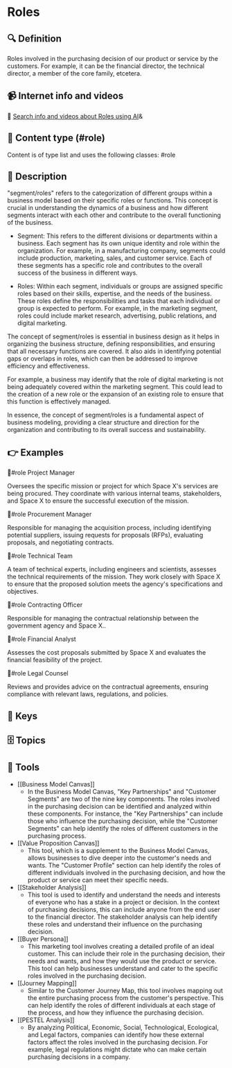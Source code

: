 
# Roles


## 🔍 Definition
Roles involved in the purchasing decision of our product or service by the customers. For example, it can be the financial director, the technical director, a member of the core family, etcetera.


## 📹 Internet info and videos
🤖 [Search info and videos about Roles using AI](https://www.perplexity.ai/search?q=videos+about+Roles:+Roles+involved+in+the+purchasing+decision+of+our+product+or+service+by+the+customers.+For+example,+it+can+be+the+financial+director,+the+technical+director,+a+family+member,+etcetera.
)&

## 📰 Content type (#role)
Content is of type list and uses the following classes: #role


## 📖 Description
"segment/roles" refers to the categorization of different groups within a business model based on their specific roles or functions. This concept is crucial in understanding the dynamics of a business and how different segments interact with each other and contribute to the overall functioning of the business.

- Segment: This refers to the different divisions or departments within a business. Each segment has its own unique identity and role within the organization. For example, in a manufacturing company, segments could include production, marketing, sales, and customer service. Each of these segments has a specific role and contributes to the overall success of the business in different ways.

- Roles: Within each segment, individuals or groups are assigned specific roles based on their skills, expertise, and the needs of the business. These roles define the responsibilities and tasks that each individual or group is expected to perform. For example, in the marketing segment, roles could include market research, advertising, public relations, and digital marketing.

The concept of segment/roles is essential in business design as it helps in organizing the business structure, defining responsibilities, and ensuring that all necessary functions are covered. It also aids in identifying potential gaps or overlaps in roles, which can then be addressed to improve efficiency and effectiveness.

For example, a business may identify that the role of digital marketing is not being adequately covered within the marketing segment. This could lead to the creation of a new role or the expansion of an existing role to ensure that this function is effectively managed.

In essence, the concept of segment/roles is a fundamental aspect of business modeling, providing a clear structure and direction for the organization and contributing to its overall success and sustainability.

## 👉 Examples

🎩#role Project Manager

Oversees the specific mission or project for which Space X's services are being procured. They coordinate with various internal teams, stakeholders, and Space X to ensure the successful execution of the mission.

🎩#role Procurement Manager

Responsible for managing the acquisition process, including identifying potential suppliers, issuing requests for proposals (RFPs), evaluating proposals, and negotiating contracts.

🎩#role Technical Team

A team of technical experts, including engineers and scientists, assesses the technical requirements of the mission. They work closely with Space X to ensure that the proposed solution meets the agency's specifications and objectives.

🎩#role Contracting Officer

Responsible for managing the contractual relationship between the government agency and Space X..

🎩#role Financial Analyst

Assesses the cost proposals submitted by Space X and evaluates the financial feasibility of the project.

🎩#role Legal Counsel

Reviews and provides advice on the contractual agreements, ensuring compliance with relevant laws, regulations, and policies.


## 🔑 Keys



## 🗄️ Topics


## 🧰 Tools
- [[Business Model Canvas]]
  - In the Business Model Canvas, "Key Partnerships" and "Customer Segments" are two of the nine key components. The roles involved in the purchasing decision can be identified and analyzed within these components. For instance, the "Key Partnerships" can include those who influence the purchasing decision, while the "Customer Segments" can help identify the roles of different customers in the purchasing process.
- [[Value Proposition Canvas]]
  - This tool, which is a supplement to the Business Model Canvas, allows businesses to dive deeper into the customer's needs and wants. The "Customer Profile" section can help identify the roles of different individuals involved in the purchasing decision, and how the product or service can meet their specific needs.
- [[Stakeholder Analysis]]
  - This tool is used to identify and understand the needs and interests of everyone who has a stake in a project or decision. In the context of purchasing decisions, this can include anyone from the end user to the financial director. The stakeholder analysis can help identify these roles and understand their influence on the purchasing decision.
- [[Buyer Persona]]
  - This marketing tool involves creating a detailed profile of an ideal customer. This can include their role in the purchasing decision, their needs and wants, and how they would use the product or service. This tool can help businesses understand and cater to the specific roles involved in the purchasing decision.
- [[Journey Mapping]]
  - Similar to the Customer Journey Map, this tool involves mapping out the entire purchasing process from the customer's perspective. This can help identify the roles of different individuals at each stage of the process, and how they influence the purchasing decision.
- [[PESTEL Analysis]]
  - By analyzing Political, Economic, Social, Technological, Ecological, and Legal factors, companies can identify how these external factors affect the roles involved in the purchasing decision. For example, legal regulations might dictate who can make certain purchasing decisions in a company.
